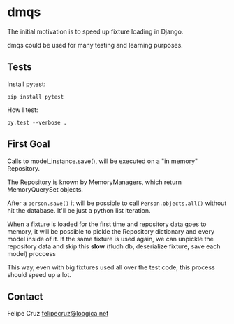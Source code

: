 dmqs
====

The initial motivation is to speed up fixture loading in Django.

dmqs could be used for many testing and learning purposes.

Tests
-----

Install pytest:

`pip install pytest`

How I test:

`py.test --verbose .`

First Goal
----------

Calls to model_instance.save(), will be executed on a "in memory" Repository.

The Repository is known by MemoryManagers, which return MemoryQuerySet objects.

After a `person.save()` it will be possible to call `Person.objects.all()` without
hit the database. It'll be just a python list iteration.

When a fixture is loaded for the first time and repository data goes to memory, it will
be possible to pickle the Repository dictionary and every model inside of it. If the same
fixture is used again, we can unpickle the repository data and skip this **slow** 
(fludh db, deserialize fixture, save each model) proccess

This way, even with big fixtures used all over the test code, this process should speed up a lot.

Contact
-------

Felipe Cruz
felipecruz@loogica.net
